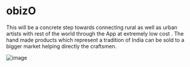 # obizO
This will be a concrete step towards connecting rural as well as urban artists with rest of the world through the App at extremely low cost . The hand made products which represent a tradition of India can be sold to a bigger market helping directly the craftsmen.

 ![image](https://drive.google.com/uc?export=view&id=1BFnPqz7zVm0SoyLO4uDFq-qinBUOY_SL)
